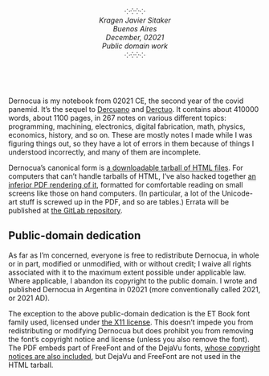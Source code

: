 <p style="text-align: center; margin: 4em"><i><br/>
⁘⁛⁛⁘<br/>
Kragen Javier Sitaker<br />
Buenos Aires<br />
December, 02021<br />
Public domain work<br />
⁘⁛⁛⁘</i><br /><br /></p>

Dernocua is my notebook from 02021 CE, the second year of the covid
panemid.  It’s the sequel to [Dercuano] and
[Derctuo].  It contains about 410000 words, about 1100 pages, in 267
notes on various different topics: programming, machining,
electronics, digital fabrication, math, physics, economics, history,
and so on.  These are mostly notes I made while I was figuring things
out, so they have a lot of errors in them because of things I
understood incorrectly, and many of them are incomplete.

[Dercuano]: http://canonical.org/~kragen/dercuano
[Derctuo]: http://canonical.org/~kragen/derctuo

Dernocua’s canonical form is [a downloadable tarball of HTML
files][tarball].  For computers that can’t handle tarballs of HTML,
I’ve also hacked together [an inferior PDF rendering of it][pdf],
formatted for comfortable reading on small screens like those on hand
computers.  (In particular, a lot of the Unicode-art stuff is screwed
up in the PDF, and so are tables.)  Errata will be published at [the
GitLab repository][gitlab].

[gitlab]: https://gitlab.com/kragen/dernocua
[tarball]: http://canonical.org/~kragen/dernocua/dernocua-020211231.tar.gz
[pdf]: http://canonical.org/~kragen/dernocua/dernocua-020211231.pdf

## Public-domain dedication ##

As far as I’m concerned, everyone is free to redistribute Dernocua, in
whole or in part, modified or unmodified, with or without credit; I
waive all rights associated with it to the maximum extent possible
under applicable law.  Where applicable, I abandon its copyright to
the public domain.  I wrote and published Dernocua in Argentina in
02021 (more conventionally called 2021, or 2021 AD).

The exception to the above public-domain dedication is the ET Book
font family used, licensed under [the X11
license](liabilities/LICENSE.ETBook).  This doesn’t impede you from
redistributing or modifying Dernocua but does prohibit you from
removing the font’s copyright notice and license (unless you also
remove the font).  The PDF embeds part of FreeFont and of the DejaVu
fonts, [whose copyright notices are also
included](liabilities/dejavu-copyright), but DejaVu and FreeFont are
not used in the HTML tarball.

